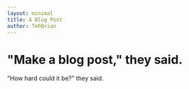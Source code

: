 ```yaml
---
layout: minimal
title: A Blog Post
author: TehBrian
---
```


# "Make a blog post," they said.

"How hard could it be?" they said.